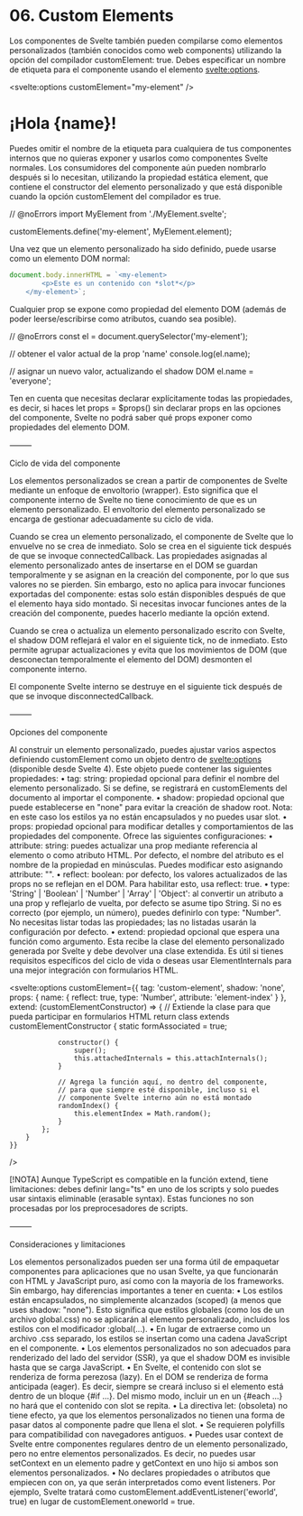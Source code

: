 # 06. Custom Elements

Los componentes de Svelte también pueden compilarse como elementos personalizados (también conocidos como web components) utilizando la opción del compilador customElement: true. Debes especificar un nombre de etiqueta para el componente usando el elemento <svelte:options>.

<svelte:options customElement="my-element" />

<script>
	let { name = 'world' } = $props();
</script>

<h1>¡Hola {name}!</h1>
<slot />

Puedes omitir el nombre de la etiqueta para cualquiera de tus componentes internos que no quieras exponer y usarlos como componentes Svelte normales. Los consumidores del componente aún pueden nombrarlo después si lo necesitan, utilizando la propiedad estática element, que contiene el constructor del elemento personalizado y que está disponible cuando la opción customElement del compilador es true.

// @noErrors
import MyElement from './MyElement.svelte';

customElements.define('my-element', MyElement.element);

Una vez que un elemento personalizado ha sido definido, puede usarse como un elemento DOM normal:

```js
document.body.innerHTML = `<my-element>
		<p>Este es un contenido con *slot*</p>
	</my-element>`;
```

Cualquier prop se expone como propiedad del elemento DOM (además de poder leerse/escribirse como atributos, cuando sea posible).

// @noErrors
const el = document.querySelector('my-element');

// obtener el valor actual de la prop 'name'
console.log(el.name);

// asignar un nuevo valor, actualizando el shadow DOM
el.name = 'everyone';

Ten en cuenta que necesitas declarar explícitamente todas las propiedades, es decir, si haces let props = $props() sin declarar props en las opciones del componente, Svelte no podrá saber qué props exponer como propiedades del elemento DOM.

⸻

Ciclo de vida del componente

Los elementos personalizados se crean a partir de componentes de Svelte mediante un enfoque de envoltorio (wrapper). Esto significa que el componente interno de Svelte no tiene conocimiento de que es un elemento personalizado. El envoltorio del elemento personalizado se encarga de gestionar adecuadamente su ciclo de vida.

Cuando se crea un elemento personalizado, el componente de Svelte que lo envuelve no se crea de inmediato. Solo se crea en el siguiente tick después de que se invoque connectedCallback. Las propiedades asignadas al elemento personalizado antes de insertarse en el DOM se guardan temporalmente y se asignan en la creación del componente, por lo que sus valores no se pierden. Sin embargo, esto no aplica para invocar funciones exportadas del componente: estas solo están disponibles después de que el elemento haya sido montado. Si necesitas invocar funciones antes de la creación del componente, puedes hacerlo mediante la opción extend.

Cuando se crea o actualiza un elemento personalizado escrito con Svelte, el shadow DOM reflejará el valor en el siguiente tick, no de inmediato. Esto permite agrupar actualizaciones y evita que los movimientos de DOM (que desconectan temporalmente el elemento del DOM) desmonten el componente interno.

El componente Svelte interno se destruye en el siguiente tick después de que se invoque disconnectedCallback.

⸻

Opciones del componente

Al construir un elemento personalizado, puedes ajustar varios aspectos definiendo customElement como un objeto dentro de <svelte:options> (disponible desde Svelte 4). Este objeto puede contener las siguientes propiedades:
• tag: string: propiedad opcional para definir el nombre del elemento personalizado. Si se define, se registrará en customElements del documento al importar el componente.
• shadow: propiedad opcional que puede establecerse en "none" para evitar la creación de shadow root. Nota: en este caso los estilos ya no están encapsulados y no puedes usar slot.
• props: propiedad opcional para modificar detalles y comportamientos de las propiedades del componente. Ofrece las siguientes configuraciones:
• attribute: string: puedes actualizar una prop mediante referencia al elemento o como atributo HTML. Por defecto, el nombre del atributo es el nombre de la propiedad en minúsculas. Puedes modificar esto asignando attribute: "<nombre deseado>".
• reflect: boolean: por defecto, los valores actualizados de las props no se reflejan en el DOM. Para habilitar esto, usa reflect: true.
• type: 'String' | 'Boolean' | 'Number' | 'Array' | 'Object': al convertir un atributo a una prop y reflejarlo de vuelta, por defecto se asume tipo String. Si no es correcto (por ejemplo, un número), puedes definirlo con type: "Number".
No necesitas listar todas las propiedades; las no listadas usarán la configuración por defecto.
• extend: propiedad opcional que espera una función como argumento. Esta recibe la clase del elemento personalizado generada por Svelte y debe devolver una clase extendida. Es útil si tienes requisitos específicos del ciclo de vida o deseas usar ElementInternals para una mejor integración con formularios HTML.

<svelte:options
customElement={{
tag: 'custom-element',
shadow: 'none',
props: {
name: { reflect: true, type: 'Number', attribute: 'element-index' }
},
extend: (customElementConstructor) => {
// Extiende la clase para que pueda participar en formularios HTML
return class extends customElementConstructor {
static formAssociated = true;

    			constructor() {
    				super();
    				this.attachedInternals = this.attachInternals();
    			}

    			// Agrega la función aquí, no dentro del componente,
    			// para que siempre esté disponible, incluso si el
    			// componente Svelte interno aún no está montado
    			randomIndex() {
    				this.elementIndex = Math.random();
    			}
    		};
    	}
    }}

/>

<script>
	let { elementIndex, attachedInternals } = $props();
	// ...
	function check() {
		attachedInternals.checkValidity();
	}
</script>

[!NOTA] Aunque TypeScript es compatible en la función extend, tiene limitaciones: debes definir lang="ts" en uno de los scripts y solo puedes usar sintaxis eliminable (erasable syntax). Estas funciones no son procesadas por los preprocesadores de scripts.

⸻

Consideraciones y limitaciones

Los elementos personalizados pueden ser una forma útil de empaquetar componentes para aplicaciones que no usan Svelte, ya que funcionarán con HTML y JavaScript puro, así como con la mayoría de los frameworks. Sin embargo, hay diferencias importantes a tener en cuenta:
• Los estilos están encapsulados, no simplemente alcanzados (scoped) (a menos que uses shadow: "none"). Esto significa que estilos globales (como los de un archivo global.css) no se aplicarán al elemento personalizado, incluidos los estilos con el modificador :global(...).
• En lugar de extraerse como un archivo .css separado, los estilos se insertan como una cadena JavaScript en el componente.
• Los elementos personalizados no son adecuados para renderizado del lado del servidor (SSR), ya que el shadow DOM es invisible hasta que se carga JavaScript.
• En Svelte, el contenido con slot se renderiza de forma perezosa (lazy). En el DOM se renderiza de forma anticipada (eager). Es decir, siempre se creará incluso si el elemento <slot> está dentro de un bloque {#if ...}. Del mismo modo, incluir un <slot> en un {#each ...} no hará que el contenido con slot se repita.
• La directiva let: (obsoleta) no tiene efecto, ya que los elementos personalizados no tienen una forma de pasar datos al componente padre que llena el slot.
• Se requieren polyfills para compatibilidad con navegadores antiguos.
• Puedes usar context de Svelte entre componentes regulares dentro de un elemento personalizado, pero no entre elementos personalizados. Es decir, no puedes usar setContext en un elemento padre y getContext en uno hijo si ambos son elementos personalizados.
• No declares propiedades o atributos que empiecen con on, ya que serán interpretados como event listeners. Por ejemplo, Svelte tratará <custom-element oneworld={true}></custom-element> como customElement.addEventListener('eworld', true) en lugar de customElement.oneworld = true.
